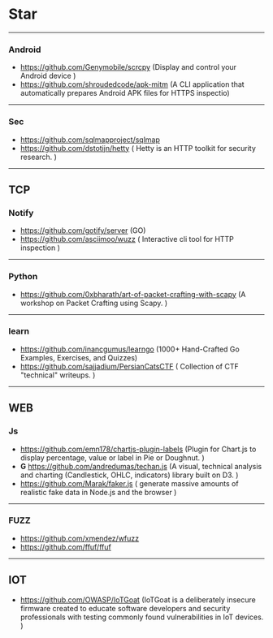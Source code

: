 # Star




----
### Android
- https://github.com/Genymobile/scrcpy (Display and control your Android device )
- https://github.com/shroudedcode/apk-mitm (A CLI application that automatically prepares Android APK files for HTTPS inspectio)

----
### Sec
- https://github.com/sqlmapproject/sqlmap
- https://github.com/dstotijn/hetty ( Hetty is an HTTP toolkit for security research. )
----
## TCP
### Notify
- https://github.com/gotify/server (GO)
- https://github.com/asciimoo/wuzz ( Interactive cli tool for HTTP inspection )

----
### Python
- https://github.com/0xbharath/art-of-packet-crafting-with-scapy (A workshop on Packet Crafting using Scapy. )

----
### learn
- https://github.com/inancgumus/learngo (1000+ Hand-Crafted Go Examples, Exercises, and Quizzes)
- https://github.com/sajjadium/PersianCatsCTF ( Collection of CTF "technical" writeups. )

----
## WEB
### Js
- https://github.com/emn178/chartjs-plugin-labels (Plugin for Chart.js to display percentage, value or label in Pie or Doughnut. )
- **G** https://github.com/andredumas/techan.js (A visual, technical analysis and charting (Candlestick, OHLC, indicators) library built on D3. )
- https://github.com/Marak/faker.js ( generate massive amounts of realistic fake data in Node.js and the browser )

----
### FUZZ
- https://github.com/xmendez/wfuzz
- https://github.com/ffuf/ffuf

----
## IOT
- https://github.com/OWASP/IoTGoat (IoTGoat is a deliberately insecure firmware created to educate software developers and security professionals with testing commonly found vulnerabilities in IoT devices. )
